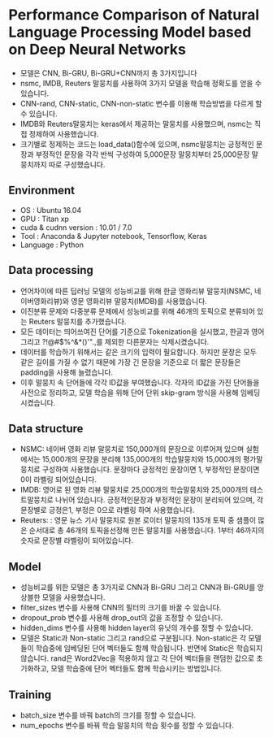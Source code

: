 # Performance Comparison of Natural Language Processing Model based on Deep Neural Networks

- 모델은 CNN, Bi-GRU, Bi-GRU+CNN까지 총 3가지입니다
- nsmc, IMDB, Reuters 말뭉치를 사용하여 3가지 모델을 학습해 정확도를 얻을 수 있습니다.
- CNN-rand, CNN-static, CNN-non-static 변수를 이용해 학습방법을 다르게 할 수 있습니다.
- IMDB와 Reuters말뭉치는 keras에서 제공하는 말뭉치를 사용했으며, nsmc는 직접 정제하여 사용했습니다.
- 크기별로 정제하는 코드는 load_data()함수에 있으며, nsmc말뭉치는 긍정적인 문장과 부정적인 문장을 각각 반씩 구성하여 5,000문장 말뭉치부터 25,000문장 말뭉치까지 따로 구성했습니다.

## Environment
- OS : Ubuntu 16.04
- GPU : Titan xp
- cuda & cudnn version : 10.01 / 7.0
- Tool : Anaconda & Jupyter notebook, Tensorflow, Keras
- Language : Python

## Data processing
- 언어차이에 따른 딥러닝 모델의 성능비교를 위해 한글 영화리뷰 말뭉치(NSMC, 네이버영화리뷰)와 영문 영화리뷰 말뭉치(IMDB)를 사용했습니다. 
- 이진분류 문제와 다중분류 문제에서 성능비교를 위해 46개의 토픽으로 분류되어 있는 Reuters 말뭉치를 추가했습니다.
- 모든 데이터는 띄어쓰여진 단어를 기준으로 Tokenization을 실시했고, 한글과 영어 그리고 ?!@#$%^&*()'".,를 제외한 다른문자는 삭제시켰습니다.
- 데이터를 학습하기 위해서는 같은 크기의 입력이 필요합니다. 하지만 문장은 모두 같은 길이를 가질 수 없기 때문에 가장 긴 문장을 기준으로 더 짧은 문장들은 padding을 사용해 늘렸습니다.
- 이후 말뭉치 속 단어들에 각각 ID값을 부여했습니다. 각자의 ID값을 가진 단어들을 사전으로 정리하고, 모델 학습을 위해 단어 단위 skip-gram 방식을 사용해 임베딩시켰습니다.

## Data structure
- NSMC: 네이버 영화 리뷰 말뭉치로 150,000개의 문장으로 이루어져 있으며 실험에서는 15,000개의 문장을 분리해 135,000개의 학습말뭉치와 15,000개의 평가말뭉치로 구성하여 사용했습니다. 문장마다 긍정적인 문장이면 1, 부정적인 문장이면 0이 라벨링 되어있습니다.
- IMDB: 영어로 된 영화 리뷰 말뭉치로 25,000개의 학습말뭉치와 25,000개의 테스트말뭉치로 나뉘어 있습니다. 긍정적인문장과 부정적인 문장이 분리되어 있으며, 각 문장별로 긍정은1, 부정은 0으로 라벨링 하여 사용했습니다.
- Reuters: : 영문 뉴스 기사 말뭉치로 원본 로이터 말뭉치의 135개 토픽 중 샘플이 많은 순서대로 총 46개의 토픽을선정해 만든 말뭉치를 사용했습니다. 1부터 46까지의 숫자로 문장별 라벨링이 되어있습니다.

## Model
- 성능비교를 위한 모델은 총 3가지로 CNN과 Bi-GRU 그리고 CNN과 Bi-GRU를 앙상블한 모델을 사용했습니다.
- filter_sizes 변수를 사용해 CNN의 필터의 크기를 바꿀 수 있습니다.
- dropout_prob 변수를 사용해 drop_out의 값을 조정할 수 있습니다.
- hidden_dims 변수를 사용해 hidden layer의 유닛의 개수를 정할 수 있습니다.
- 모델은 Static과 Non-static 그리고 rand으로 구분됩니다. Non-static은 각 모델들이 학습중에 임베딩된 단어 벡터들도 함께 학습됩니다. 반면에 Static은 학습되지 않습니다. rand은 Word2Vec을 적용하지 않고 각 단어 벡터들을 랜덤한 값으로 초기화하고, 모델 학습중에 단어 벡터들도 함께 학습시키는 방법입니다.

## Training
- batch_size 변수를 바꿔 batch의 크기를 정할 수 있습니다.
- num_epochs 변수를 바꿔 학습 말뭉치의 학습 횟수를 정할 수 있습니다.


